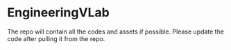# EngineeringVLab
The repo will contain all the codes and assets if possible. Please update the code after pulling it from the repo.
